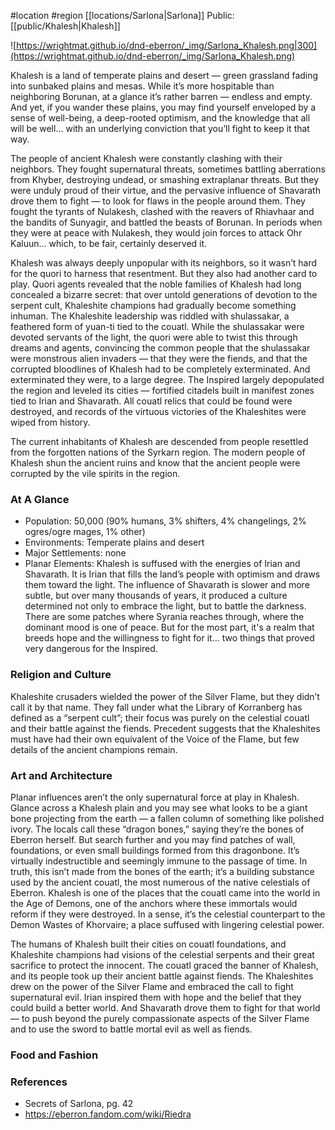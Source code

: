  #location #region [[locations/Sarlona|Sarlona]]
Public: [[public/Khalesh|Khalesh]]

![https://wrightmat.github.io/dnd-eberron/_img/Sarlona_Khalesh.png|300](https://wrightmat.github.io/dnd-eberron/_img/Sarlona_Khalesh.png)

Khalesh is a land of temperate plains and desert — green grassland fading into sunbaked plains and mesas. While it’s more hospitable than neighboring Borunan, at a glance it’s rather barren — endless and empty. And yet, if you wander these plains, you may find yourself enveloped by a sense of well-being, a deep-rooted optimism, and the knowledge that all will be well… with an underlying conviction that you’ll fight to keep it that way.

The people of ancient Khalesh were constantly clashing with their neighbors. They fought supernatural threats, sometimes battling aberrations from Khyber, destroying undead, or smashing extraplanar threats. But they were unduly proud of their virtue, and the pervasive influence of Shavarath drove them to fight — to look for flaws in the people around them. They fought the tyrants of Nulakesh, clashed with the reavers of Rhiavhaar and the bandits of Sunyagir, and battled the beasts of Borunan. In periods when they were at peace with Nulakesh, they would join forces to attack Ohr Kaluun… which, to be fair, certainly deserved it.

Khalesh was always deeply unpopular with its neighbors, so it wasn’t hard for the quori to harness that resentment. But they also had another card to play. Quori agents revealed that the noble families of Khalesh had long concealed a bizarre secret: that over untold generations of devotion to the serpent cult, Khaleshite champions had gradually become something inhuman. The Khaleshite leadership was riddled with shulassakar, a feathered form of yuan-ti tied to the couatl. While the shulassakar were devoted servants of the light, the quori were able to twist this through dreams and agents, convincing the common people that the shulassakar were monstrous alien invaders — that they were the fiends, and that the
corrupted bloodlines of Khalesh had to be completely exterminated. And exterminated they were, to a large degree. The Inspired largely depopulated the region and leveled its cities — fortified citadels built in manifest zones tied to Irian and Shavarath. All couatl relics that could be found were destroyed, and records of the virtuous victories of the Khaleshites were wiped from history.

The current inhabitants of Khalesh are descended from people resettled from the forgotten nations of the Syrkarn region. The modern people of Khalesh shun the ancient ruins and know that the ancient people were corrupted by the vile spirits in the region.

### At A Glance

* Population: 50,000 (90% humans, 3% shifters, 4% changelings, 2% ogres/ogre mages, 1% other)
* Environments: Temperate plains and desert
* Major Settlements: none
* Planar Elements: Khalesh is suffused with the energies of Irian and Shavarath. It is Irian that fills the land’s people with optimism and draws them toward the light. The influence of Shavarath is slower and more subtle, but over many thousands of years, it produced a culture determined not only to embrace the light, but to battle the darkness. There are some patches where Syrania reaches through, where the dominant mood is one of peace. But for the most part, it's a realm that breeds hope and the willingness to fight for it… two things that proved very dangerous for the Inspired.

### Religion and Culture

Khaleshite crusaders wielded the power of the Silver Flame, but they didn’t call it by that name. They fall under what the Library of Korranberg has defined as a “serpent cult”; their focus was purely on the celestial couatl and their battle against the fiends. Precedent suggests that the Khaleshites must have had their own equivalent of the Voice of the Flame, but few details of the ancient champions remain.

### Art and Architecture

Planar influences aren’t the only supernatural force at play in Khalesh. Glance across a Khalesh plain and you may see what looks to be a giant bone projecting from the earth — a fallen column of something like polished ivory. The locals call these “dragon bones,” saying they’re the bones of Eberron herself. But search further and you may find patches of wall, foundations, or even small buildings formed from this dragonbone. It’s virtually indestructible and seemingly immune to the passage of time. In truth, this isn’t made from the bones of the earth; it’s a building substance used by the ancient couatl, the most numerous of the native celestials of Eberron. Khalesh is one of the places that the couatl came into the world in the Age of Demons, one of the anchors where these immortals would reform if they were destroyed. In a sense, it’s the celestial counterpart to the Demon Wastes of Khorvaire; a place suffused with lingering celestial power.

The humans of Khalesh built their cities on couatl foundations, and Khaleshite champions had visions of the celestial serpents and their great sacrifice to protect the innocent. The couatl graced the banner of Khalesh, and its people took up their ancient battle against fiends. The Khaleshites drew on the power of the Silver Flame and embraced the call to fight supernatural evil. Irian inspired them with hope and the belief that they could build a better world. And Shavarath drove them to fight for that world — to push beyond the purely compassionate aspects of the Silver Flame and to use the sword to battle mortal evil as well as fiends.

### Food and Fashion



### References

* Secrets of Sarlona, pg. 42
* https://eberron.fandom.com/wiki/Riedra
